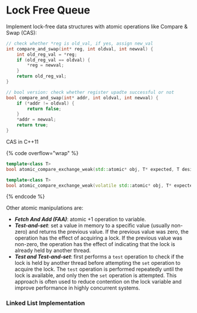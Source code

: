 # Lock Free Queue

Implement lock-free data structures with atomic operations like Compare & Swap (CAS):

```c
// check whether *reg is old_val, if yes, assign new_val
int compare_and_swap(int* reg, int oldval, int newval) {
    int old_reg_val = *reg;
    if (old_reg_val == oldval) {
        *reg = newval;
    }
    return old_reg_val;
}

// bool version: check whether register upadte successful or not
bool compare_and_swap(int* addr, int oldval, int newval) {
    if (*addr != oldval) {
        return false;
    }
    *addr = newval;
    return true;
}
```

CAS in C++11

{% code overflow="wrap" %}
```cpp
template<class T>
bool atomic_compare_exchange_weak(std::atomic* obj, T* expected, T desired);

template<class T>
bool atomic_compare_exchange_weak(volatile std::atomic* obj, T* expected, T desired);
```
{% endcode %}

Other atomic manipulations are:

* _**Fetch And Add (FAA)**_: atomic +1 operation to variable.
* _**Test-and-set**_: set a value in memory to a specific value (usually non-zero) and returns the previous value. If the previous value was zero, the operation has the effect of acquiring a lock. If the previous value was non-zero, the operation has the effect of indicating that the lock is already held by another thread.
* _**Test and Test-and-set**_: first performs a `test` operation to check if the lock is held by another thread before attempting the `set` operation to acquire the lock. The `test` operation is performed repeatedly until the lock is available, and only then the `set` operation is attempted. This approach is often used to reduce contention on the lock variable and improve performance in highly concurrent systems.

### Linked List Implementation



